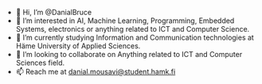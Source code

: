 - 👋 Hi, I’m @DanialBruce
- 👀 I’m interested in AI, Machine Learning, Programming, Embedded Systems, electronics or anything related to ICT and Computer Science.
- 🌱 I’m currently studying Information and Communication technologies at Häme University of Applied Sciences.
- 💞️ I’m looking to collaborate on Anything related to ICT and Computer Sciences field.
- 📫 Reach me at danial.mousavi@student.hamk.fi

<!---
DanialBruce/DanialBruce is a ✨ special ✨ repository because its `README.md` (this file) appears on your GitHub profile.
You can click the Preview link to take a look at your changes.
--->
